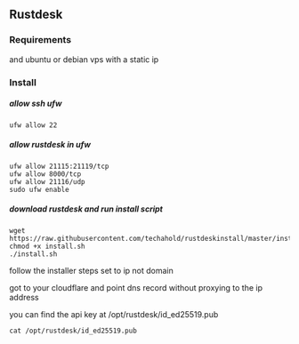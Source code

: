 ## Rustdesk

### Requirements

and ubuntu or debian vps with a static ip

### Install

##### allow ssh ufw
```
ufw allow 22
```

##### allow rustdesk in ufw
```
ufw allow 21115:21119/tcp
ufw allow 8000/tcp
ufw allow 21116/udp
sudo ufw enable
```

##### download rustdesk and run install script
```
wget https://raw.githubusercontent.com/techahold/rustdeskinstall/master/install.sh
chmod +x install.sh
./install.sh
```

follow the installer steps set to ip not domain

got to your cloudflare and point dns record without proxying to the ip address

you can find the api key at /opt/rustdesk/id_ed25519.pub
```
cat /opt/rustdesk/id_ed25519.pub
```